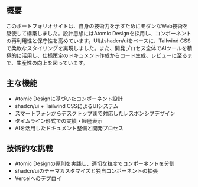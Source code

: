 ## 概要
このポートフォリオサイトは、自身の技術力を示すためにモダンなWeb技術を駆使して構築しました。設計思想にはAtomic Designを採用し、コンポーネントの再利用性と保守性を高めています。UIはshadcn/uiをベースに、Tailwind CSSで柔軟なスタイリングを実現しました。また、開発プロセス全体でAIツールを積極的に活用し、仕様策定のドキュメント作成からコード生成、レビューに至るまで、生産性の向上を図っています。

## 主な機能
- Atomic Designに基づいたコンポーネント設計
- shadcn/ui + Tailwind CSSによるUIシステム
- スマートフォンからデスクトップまで対応したレスポンシブデザイン
- タイムライン形式での実績・経歴表示
- AIを活用したドキュメント整備と開発プロセス

## 技術的な挑戦
- Atomic Designの原則を実践し、適切な粒度でコンポーネントを分割
- shadcn/uiのテーマカスタマイズと独自コンポーネントの拡張
- Vercelへのデプロイ

